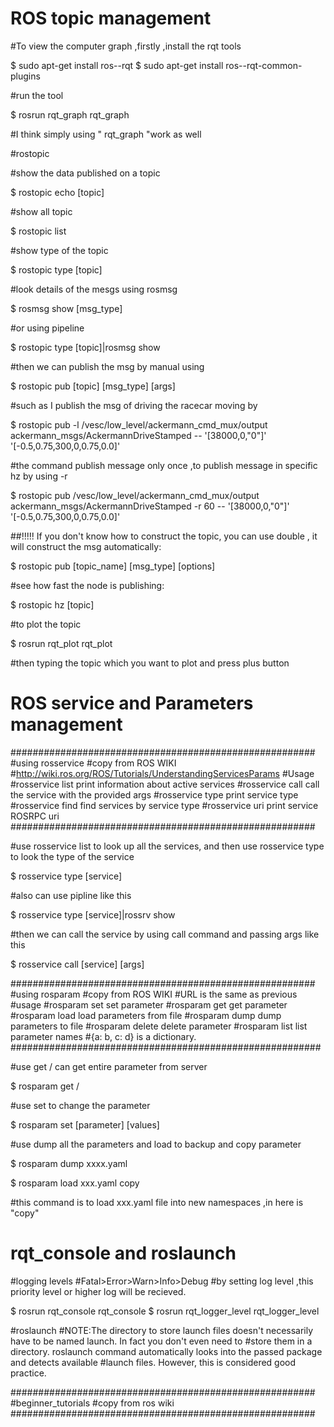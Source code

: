 # ROS topic management
#To view the computer graph ,firstly ,install the rqt tools

$ sudo apt-get install ros-<distro>-rqt
$ sudo apt-get install ros-<distro>-rqt-common-plugins

#run the tool

$ rosrun rqt_graph rqt_graph 

#I think simply using " rqt_graph "work as well

#rostopic

#show the data published on a topic

$ rostopic echo [topic]

#show all topic 

$ rostopic list

#show type of the topic

$ rostopic type [topic]

#look details of the mesgs using rosmsg

$ rosmsg show [msg_type]

#or using pipeline

$ rostopic type [topic]|rosmsg show

#then we can publish the msg by manual using 

$ rostopic pub [topic] [msg_type] [args]

#such as I publish the msg of driving the racecar moving by

$ rostopic pub -l /vesc/low_level/ackermann_cmd_mux/output ackermann_msgs/AckermannDriveStamped -- '[38000,0,"0"]' '[-0.5,0.75,300,0,0.75,0.0]'

#the command publish message only once ,to publish message in specific hz by using -r

$ rostopic pub /vesc/low_level/ackermann_cmd_mux/output ackermann_msgs/AckermannDriveStamped -r 60 -- '[38000,0,"0"]' '[-0.5,0.75,300,0,0.75,0.0]'

##!!!!! If you don't know how to construct the topic, you can use double <tab>, it will construct the msg automatically:

$ rostopic pub [topic_name] [msg_type] [options] <tab><tab>

#see how fast the node is publishing:

$ rostopic hz [topic]

#to plot the topic

$ rosrun rqt_plot rqt_plot

#then typing the topic which you want to plot and press plus button

# ROS service and Parameters management
#######################################################
#using rosservice
#copy from ROS WIKI
#http://wiki.ros.org/ROS/Tutorials/UnderstandingServicesParams
#Usage
#rosservice list         print information about active services
#rosservice call         call the service with the provided args
#rosservice type         print service type
#rosservice find         find services by service type
#rosservice uri          print service ROSRPC uri
#######################################################


#use rosservice list to look up all the services, and then use rosservice type to look the type of the service

$ rosservice type [service]

#also can use pipline like this

$ rosservice type [service]|rossrv show

#then we can call the service by using call command and passing args like this

$ rosservice call [service] [args]

#######################################################
#using rosparam
#copy from ROS WIKI
#URL is the same as previous
#usage
#rosparam set            set parameter
#rosparam get            get parameter
#rosparam load           load parameters from file
#rosparam dump           dump parameters to file
#rosparam delete         delete parameter
#rosparam list           list parameter names
#{a: b, c: d} is a dictionary.
########################################################


#use get / can get entire parameter from server

$ rosparam get /

#use set to change the parameter

$ rosparam set [parameter] [values]


#use dump all the parameters and load to backup and copy parameter

$ rosparam dump xxxx.yaml

$ rosparam load xxx.yaml copy

#this command is to load xxx.yaml file into new namespaces ,in here is "copy"


# rqt_console and roslaunch

#logging levels
#Fatal>Error>Warn>Info>Debug
#by setting log level ,this priority level or higher log will be recieved.

$ rosrun rqt_console rqt_console
$ rosrun rqt_logger_level rqt_logger_level

#roslaunch
#NOTE:The directory to store launch files doesn't necessarily have to be named launch. In fact you don't even need to #store them in a directory. roslaunch command automatically looks into the passed package and detects available #launch files. However, this is considered good practice.


#######################################################
#beginner_tutorials 
#copy from ros wiki
#######################################################

<launch>

<group ns="turtlesim1">
<node pkg="turtlesim" name="sim" type="turtlesim_node"/>
</group>

<group ns="turtlesim2">
<node pkg="turtlesim" name="sim" type="turtlesim_node"/>
</group>

<!--The mimic node subscribes to /input/pose and publishs /output/cmd_vel ,so we only need to remap the namespace of the /input&/output to new ones ,then it will work, don't need to specify which topic in the namespace should be remaped--/>
<node pkg="turtlesim" name="mimic" type="mimic">
<remap from="input" to="turtlesim1/turtle1"/>
<remap from="output" to="turtlesim2/turtle1"/>
</node>

</launch>



#rosed command

#usage rosed

$ rosed [pkg_name] [file]

#I don't think it is necessary

#!!!!creating a ROS msg and srv

#msg: simple text file ,describes the fields of a ROS message ,stored in msg directory, just like C-structure; srv file describes a service , #have two parts :a request #and a response ,stored in srv directory.

#a special type in ROS, the header, which contains a timestamp and coordinate frame information

#Here is an example of a msg that use a Header, a string primitive ,and two other msgs:
#################################################
Header header
string child_frame_id
geometry_msgs/PoseWithCovariance pose
geometry_msgs/TwistWithCovariance twist
#################################################

#After create msg file in directory msg/xxx.msg, the package.xml should be inserted with

<build_depend>message_generation</build_depend>
<exec_depend>message_runtime</exec_depend>

#And CMakeLists.txt should be changed as
#add messaged_generation in find_package() function

find_package(catkin REQUIRED COMPONENTS
roscpp
rospy
std_msgs
message_generation
)


#and export the message runtime dependency in catkin_package() as:
#NOTE: the stand other catkin_depends should be removed
catkin_package(
...
CATKIN_DEPENDS message_runtime ...
...)

#and find the following block of code, to uncomment it and replace the contents

add_message_files(
FILES
xxx.msg
)

#and make sure the generate_messages() function is called by finding the following lines and uncomment ti

generate_messages(
DEPENDENCIES
std_msgs
)


#creating srv

#using roscp to copy a existing one from other package

$ roscp [pkg_name] [file_to_copy_path] [copy_path]

#then to add the message_generation in build_depend and message_runtime in exec_depend in package.xml
#and other things is almost the same as add msg files, except uncomment the add_service_files instead of add_message_files


#After done this ,we have make some new messages
#in the root of the workspace ,execute

$ catkin_make install

#Any .msg file in the msg directory will generate code for use in all supported languages. The C++ message header file #will be generated in ~/catkin_ws/devel/include/beginner_tutorials/. The Python script will be created in #~/catkin_ws/devel/lib/python2.7/dist-packages/beginner_tutorials/msg. The lisp file appears in #~/catkin_ws/devel/share/common-lisp/ros/beginner_tutorials/msg/.



# roswtf command

#roswtf examines your system to try and find problems. 

$ roscd [pkgname]

$ roswtf
